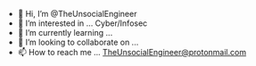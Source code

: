 - 👋 Hi, I’m @TheUnsocialEngineer
- 👀 I’m interested in ... Cyber/Infosec
- 🌱 I’m currently learning ...
- 💞️ I’m looking to collaborate on ...
- 📫 How to reach me ... TheUnsocialEngineer@protonmail.com
<!---
TheUnsocialEngineer/TheUnsocialEngineer is a ✨ special ✨ repository because its `README.md` (this file) appears on your GitHub profile.
You can click the Preview link to take a look at your changes.
--->
